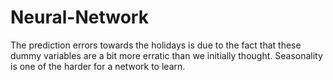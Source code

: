 # Neural-Network

The prediction errors towards the holidays is due to the fact that these dummy variables are a bit more erratic than we initially thought. Seasonality is one of the harder for a network to learn.
